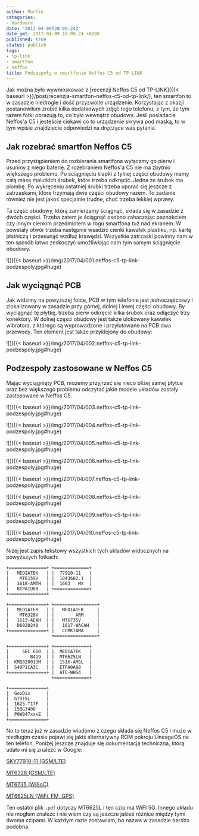 ```yaml
---
author: Morfik
categories:
- Hardware
date: "2017-04-09T20:09:24Z"
date_gmt: 2017-04-09 18:09:24 +0200
published: true
status: publish
tags:
- tp-link
- smartfon
- neffos
title: Podzespoły w smartfonie Neffos C5 od TP-LINK
---
```


Jak można było wywnioskować z [recenzji Neffos C5 od
TP-LINK]({{< baseurl >}}/post/recenzja-smartfon-neffos-c5-od-tp-link/), ten smartfon to w zasadzie
niedrogie i dość przyzwoite urządzenie. Korzystając z okazji postanowiłem zrobić kilka dodatkowych
zdjęć tego telefonu, z tym, że tym razem fotki obrazują to, co było wewnątrz obudowy. Jeśli
posiadacie Neffos'a C5 i jesteście ciekawi co to urządzenie skrywa pod maską, to w tym wpisie
znajdziecie odpowiedzi na dręczące was pytania.

<!--more-->
## Jak rozebrać smartfon Neffos C5

Przed przystąpieniem do rozbierania smartfona wyłączmy go pierw i usuńmy z niego baterię. Z
rozebraniem Neffos'a C5 nie ma zbytnio większego problemu. Po ściągnięciu klapki z tylnej części
obudowy mamy całą masę malutkich śrubek, które trzeba odkręcić. Jedna ze śrubek ma plombę. Po
wykręceniu ostatniej śrubki trzeba uporać się jeszcze z zatrzaskami, które trzymają dwie części
obudowy razem. To zadanie również nie jest jakoś specjalnie trudne, choć trzeba lekkiej wprawy.

Ta część obudowy, którą zamierzamy ściągnąć, składa się w zasadzie z dwóch części. Trzeba zatem je
ściągnąć osobno zahaczając paznokciem czy innym cienkim przedmiotem w rogu smartfona tuż nad
ekranem. W powstały otwór trzeba następnie wsadzić cienki kawałek plastiku, np. kartę płatniczą i
przesunąć wzdłuż krawędzi. Wszystkie zatrzaski powinny nam w ten sposób łatwo zeskoczyć umożliwiając
nam tym samym ściągnięcie obudowy.

![]({{< baseurl >}}/img/2017/04/001.neffos-c5-tp-link-podzespoly.jpg#huge)

## Jak wyciągnąć PCB

Jak widzimy na powyższej fotce, PCB w tym telefonie jest jednoczęściowy i zlokalizowany w zasadzie
przy górnej, dolnej i lewej części obudowy. By wyciągnąć tę płytkę, trzeba pierw odkręcić kilka
śrubek oraz odłączyć trzy konektory. W dolnej części obudowy jest także ulokowany kawałek
wibratora, z którego są wyprowadzone i przylutowane na PCB dwa przewody. Ten element jest także
przyklejony do obudowy:

![]({{< baseurl >}}/img/2017/04/002.neffos-c5-tp-link-podzespoly.jpg#huge)

## Podzespoły zastosowane w Neffos C5

Mając wyciągnięty PCB, możemy przyjrzeć się nieco bliżej samej płytce oraz bez większego problemu
odczytać jakie modele układów zostały zastosowane w Neffos C5.

![]({{< baseurl >}}/img/2017/04/003.neffos-c5-tp-link-podzespoly.jpg#huge)

![]({{< baseurl >}}/img/2017/04/004.neffos-c5-tp-link-podzespoly.jpg#huge)

![]({{< baseurl >}}/img/2017/04/005.neffos-c5-tp-link-podzespoly.jpg#huge)

![]({{< baseurl >}}/img/2017/04/006.neffos-c5-tp-link-podzespoly.jpg#huge)

![]({{< baseurl >}}/img/2017/04/007.neffos-c5-tp-link-podzespoly.jpg#huge)

![]({{< baseurl >}}/img/2017/04/008.neffos-c5-tp-link-podzespoly.jpg#huge)

![]({{< baseurl >}}/img/2017/04/009.neffos-c5-tp-link-podzespoly.jpg#huge)

![]({{< baseurl >}}/img/2017/04/010.neffos-c5-tp-link-podzespoly.jpg#huge)

Niżej jest zapis tekstowy wszystkich tych układów widocznych na powyższych fotkach:

    +==============+ +=============+
    |   MEDIATEK   | |  77910-11   |
    |    MT6159V   | |  1843602.1  |
    |   1618-AMTH  | |  1603   MX  |
    |   BTPAIU88   | +=============+
    +==============+

    +==============+ +================+
    |   MEDIATEK   | |   MEDIATEK     |
    |    MT6328V   | |        ARM     |
    |   1613-AEAH  | |   MT6735V      |
    |   D6020240   | |   1617-WACAH   |
    +==============+ |   CCMKTAMA     |
                     +================+

    +==============+ +=============+
    |     SEC 610  | |  MEDIATEK   |
    |        B419  | |  MT6625LN   |
    |  KMQ820013M  | |  1516-AMSL  |
    |  S40P1CA3C   | |  ETPA0A88   |
    +==============+ |  ATC-WHS4   |
                     +=============+

    +==============+
    |  GooDix      |
    |  GT915L      |
    |  1625-T17F   |
    |  15BG3400    |
    |  P0W047xxxE  |
    +==============+

No to teraz już w zasadzie wiadomo z czego składa się Neffos C5 i może w niedługim czasie pojawi się
jakiś alternatywny ROM pokroju LineageOS na ten telefon. Poniżej jeszcze znajduje się dokumentacja
techniczna, którą udało mi się znaleźć w Google:

[SKY77910-11 (GSM/LTE)](http://www.skyworksinc.com/Product/3063/SKY77910-11)

[MT6328 (GSM/LTE)](http://www.datasheetbay.com/PDF_/download.php?id=1067077)

[MT6735 (WiSoC)](http://www.datasheetbay.com/PDF_/download.php?id=925384)

[MT6625LN (WiFi, FM, GPS)](http://www.datasheet4u.com/download_new.php?id=960584)

Ten ostatni plik `.pdf` dotyczy MT6625L i ten czip ma WiFI 5G. Innego układu nie mogłem znaleźć i
nie wiem czy są jeszcze jakieś różnice między tymi dwoma czipami. W każdym razie zostawiam, bo nazwa
w zasadzie bardzo podobna.
